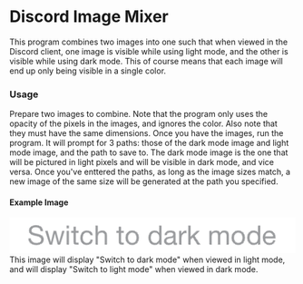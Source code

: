 # Discord Image Mixer
This program combines two images into one such that when viewed in the Discord client, one image is visible while using light mode, and the other is visible while using dark mode. This of course means that each image will end up only being visible in a single color.

### Usage
Prepare two images to combine. Note that the program only uses the opacity of the pixels in the images, and ignores the color. Also note that they must have the same dimensions. Once you have the images, run the program. It will prompt for 3 paths: those of the dark mode image and light mode image, and the path to save to. The dark mode image is the one that will be pictured in light pixels and will be visible in dark mode, and vice versa. Once you've enttered the paths, as long as the image sizes match, a new image of the same size will be generated at the path you specified.

#### Example Image
![Example](example.png)
This image will display "Switch to dark mode" when viewed in light mode, and will display "Switch to light mode" when viewed in dark mode.
